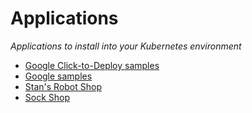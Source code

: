 Applications
=======================================================================

*Applications to install into your Kubernetes environment*

* [Google Click-to-Deploy samples](https://github.com/GoogleCloudPlatform/click-to-deploy/tree/master/k8s)
* [Google samples](https://github.com/GoogleCloudPlatform/kubernetes-engine-samples)
* [Stan's Robot Shop](https://github.com/instana/robot-shop)
* [Sock Shop](https://github.com/microservices-demo/microservices-demo)
